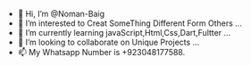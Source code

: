 - 👋 Hi, I’m @Noman-Baig
- 👀 I’m interested to Creat SomeThing Different Form Others ...
- 🌱 I’m currently learning javaScript,Html,Css,Dart,Fultter ...
- 💞️ I’m looking to collaborate on Unique Projects ...
- 📫 My Whatsapp Number is +923048177588.



